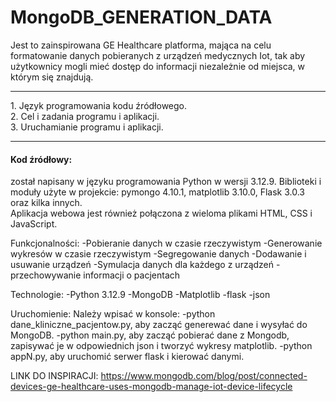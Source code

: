 # MongoDB_GENERATION_DATA
Jest to zainspirowana GE Healthcare platforma, mająca na celu formatowanie danych pobieranych z urządzeń medycznych Iot, tak aby użytkownicy mogli mieć dostęp do informacji niezależnie od miejsca, w którym się znajdują.

<hr>
 1. Język programowania kodu źródłowego.<br>
 2. Cel i zadania programu i aplikacji.<br>
 3. Uruchamianie programu i aplikacji.
<hr>

<h4>Kod źródłowy:</h4> został napisany w języku programowania Python w wersji 3.12.9.
Biblioteki i moduły użyte w projekcie: pymongo 4.10.1, matplotlib 3.10.0, Flask 3.0.3 oraz kilka innych.<br>
Aplikacja webowa jest również połączona z wieloma plikami HTML, CSS i JavaScript.

   


 
Funkcjonalności:
-Pobieranie danych w czasie rzeczywistym
-Generowanie wykresów w czasie rzeczywistym
-Segregowanie danych
-Dodawanie i usuwanie urządzeń 
-Symulacja danych dla każdego z urządzeń
-przechowywanie informacji o pacjentach 

Technologie:
-Python 3.12.9
-MongoDB
-Matplotlib
-flask
-json


Uruchomienie:
Należy wpisać w konsole: 
-python dane_kliniczne_pacjentow.py, aby zacząć generewać dane i wysyłać do MongoDB.
-python main.py, aby zacząć pobierać dane z Mongodb, zapisywać je  w odpowiednich json i tworzyć wykresy matplotlib.
-python appN.py, aby uruchomić serwer flask i kierować danymi.


LINK DO INSPIRACJI:
https://www.mongodb.com/blog/post/connected-devices-ge-healthcare-uses-mongodb-manage-iot-device-lifecycle
